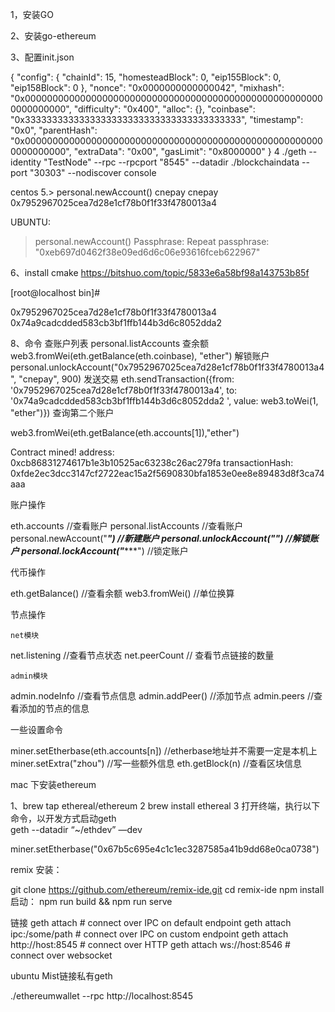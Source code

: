 1，安装GO

2、安装go-ethereum

3、配置init.json


{
"config": {
        "chainId": 15,
        "homesteadBlock": 0,
        "eip155Block": 0,
        "eip158Block": 0
    },
"nonce": "0x0000000000000042",
"mixhash": "0x0000000000000000000000000000000000000000000000000000000000000000",
"difficulty": "0x400",
"alloc": {},
"coinbase": "0x3333333333333333333333333333333333333333",
"timestamp": "0x0",
"parentHash": "0x0000000000000000000000000000000000000000000000000000000000000000",
"extraData": "0x00",
"gasLimit": "0x8000000"
}
4
./geth --identity "TestNode" --rpc --rpcport "8545" --datadir ./blockchaindata --port "30303" --nodiscover console


centos
5.> personal.newAccount()
cnepay
cnepay
0x7952967025cea7d28e1cf78b0f1f33f4780013a4


UBUNTU:

> personal.newAccount()
Passphrase:
Repeat passphrase:
"0xeb697d0462f38e09ed6d6c06e93616fceb622967"


6、install cmake
https://bitshuo.com/topic/5833e6a58bf98a143753b85f

 
 

[root@localhost bin]#

 
0x7952967025cea7d28e1cf78b0f1f33f4780013a4
0x74a9cadcdded583cb3bf1ffb144b3d6c8052dda2   

8、命令
查账户列表
personal.listAccounts
查余额
web3.fromWei(eth.getBalance(eth.coinbase), "ether")
解锁账户
personal.unlockAccount("0x7952967025cea7d28e1cf78b0f1f33f4780013a4", "cnepay", 900)
发送交易
eth.sendTransaction({from: '0x7952967025cea7d28e1cf78b0f1f33f4780013a4', to: '0x74a9cadcdded583cb3bf1ffb144b3d6c8052dda2 ', value: web3.toWei(1, "ether")})
查询第二个账户

web3.fromWei(eth.getBalance(eth.accounts[1]),"ether")

Contract mined! address: 0xcb86831274617b1e3b10525ac63238c26ac279fa transactionHash: 0xfde2ec3dcc3147cf2722eac15a2f5690830bfa1853e0ee8e89483d8f3ca74aaa

账户操作

eth.accounts //查看账户
personal.listAccounts                    //查看账户
personal.newAccount("***")  //新建账户
personal.unlockAccount("**********")  //解锁账户
personal.lockAccount("**********")    //锁定账户

代币操作

eth.getBalance()   //查看余额
web3.fromWei()   //单位换算

节点操作

    net模块

net.listening             //查看节点状态 
net.peerCount             // 查看节点链接的数量

    admin模块

admin.nodeInfo          //查看节点信息
admin.addPeer()           //添加节点
admin.peers             //查看添加的节点的信息

一些设置命令

miner.setEtherbase(eth.accounts[n]) //etherbase地址并不需要一定是本机上
miner.setExtra("zhou")    //写一些额外信息
eth.getBlock(n)  //查看区块信息

mac  下安装ethereum 

1、brew  tap ethereal/ethereum 
2    brew install ethereal
3 打开终端，执行以下命令，以开发方式启动geth   
geth --datadir “~/ethdev” —dev

miner.setEtherbase("0x67b5c695e4c1c1ec3287585a41b9dd68e0ca0738")



remix 安装：


git clone https://github.com/ethereum/remix-ide.git
cd remix-ide
npm install
启动：
npm run build && npm run serve

链接
geth attach                   # connect over IPC on default endpoint
geth attach ipc:/some/path    # connect over IPC on custom endpoint
geth attach http://host:8545  # connect over HTTP
geth attach ws://host:8546    # connect over websocket


ubuntu Mist链接私有geth

./ethereumwallet --rpc http://localhost:8545




 

